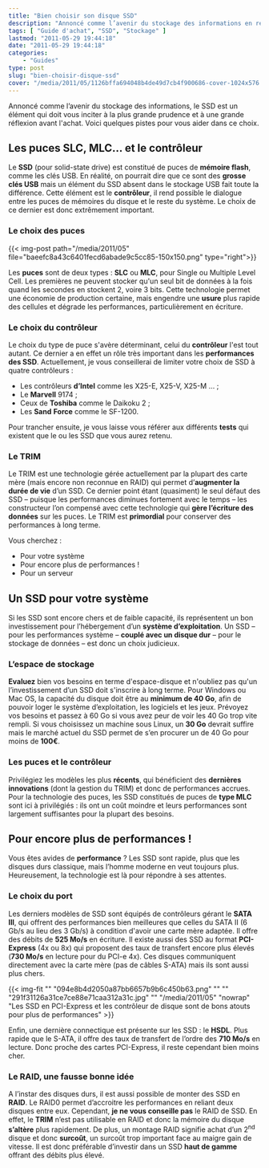 ```yaml
---
title: "Bien choisir son disque SSD"
description: "Annoncé comme l’avenir du stockage des informations en remplacement des disques durs, voici quelques pistes pour vous aider dans le choix d\'un SSD."
tags: [ "Guide d'achat", "SSD", "Stockage" ]
lastmod: "2011-05-29 19:44:18"
date: "2011-05-29 19:44:18"
categories:
    - "Guides"
type: post
slug: "bien-choisir-disque-ssd"
cover: "/media/2011/05/1126bffa694048b4de49d7cb4f900686-cover-1024x576.jpg"
---
```


Annoncé comme l’avenir du stockage des informations, le SSD est un élément qui doit vous inciter à la plus grande prudence et à une grande réflexion avant l'achat. Voici quelques pistes pour vous aider dans ce choix.

<!--more-->

## Les puces SLC, MLC... et le contrôleur

Le **SSD** (pour solid-state drive) est constitué de puces de **mémoire flash**, comme les clés USB. En réalité, on pourrait dire que ce sont des **grosse clés USB** mais un élément du SSD absent dans le stockage USB fait toute la différence. Cette élément est le **contrôleur**, il rend possible le dialogue entre les puces de mémoires du disque et le reste du système. Le choix de ce dernier est donc extrêmement important.

### Le choix des puces

{{< img-post path="/media/2011/05" file="baeefc8a43c6401fecd6abade9c5cc85-150x150.png" type="right">}}

Les **puces** sont de deux types : **SLC** ou **MLC**, pour Single ou Multiple Level Cell. Les premières ne peuvent stocker qu'un seul bit de données à la fois quand les secondes en stockent 2, voire 3 bits. Cette technologie permet une économie de production certaine, mais engendre une **usure** plus rapide des cellules et dégrade les performances, particulièrement en écriture.

### Le choix du contrôleur

Le choix du type de puce s'avère déterminant, celui du **contrôleur** l'est tout autant. Ce dernier a en effet un rôle très important dans les **performances des SSD**. Actuellement, je vous conseillerai de limiter votre choix de SSD à quatre contrôleurs :

- Les contrôleurs **d’Intel** comme les X25-E, X25-V, X25-M … ;
- Le **Marvell** 9174 ;
- Ceux de **Toshiba** comme le Daikoku 2 ;
- Les **Sand** **Force** comme le SF-1200.

Pour trancher ensuite, je vous laisse vous référer aux différents **tests** qui existent que le ou les SSD que vous aurez retenu.

### Le TRIM

Le TRIM est une technologie gérée actuellement par la plupart des carte mère (mais encore non reconnue en RAID) qui permet d’**augmenter la durée de vie** d’un SSD. Ce dernier point étant (quasiment) le seul défaut des SSD – puisque les performances diminues fortement avec le temps – les constructeur l’on compensé avec cette technologie qui **gère l’écriture des données** sur les puces. Le TRIM est **primordial** pour conserver des performances à long terme.

Vous cherchez :

- Pour votre système
- Pour encore plus de performances !
- Pour un serveur


## Un SSD pour votre système

Si les SSD sont encore chers et de faible capacité, ils représentent un bon investissement pour l’hébergement d’un **système d’exploitation**. Un SSD – pour les performances système – **couplé avec un disque dur** – pour le stockage de données – est donc un choix judicieux.

### L’espace de stockage

**Evaluez** bien vos besoins en terme d'espace-disque et n'oubliez pas qu'un l’investissement d’un SSD doit s'inscrire à long terme. Pour Windows ou Mac OS, la capacité du disque doit être au **minimum de 40 Go**, afin de pouvoir loger le système d’exploitation, les logiciels et les jeux. Prévoyez vos besoins et passez à 60 Go si vous avez peur de voir les 40 Go trop vite rempli. Si vous choisissez un machine sous Linux, un **30 Go** devrait suffire mais le marché actuel du SSD permet de s’en procurer un de 40 Go pour moins de **100€**.

### Les puces et le contrôleur

Privilégiez les modèles les plus **récents**, qui bénéficient des **dernières innovations** (dont la gestion du TRIM) et donc de performances accrues. Pour la technologie des puces, les SSD constitués de puces de **type MLC** sont ici à privilégiés : ils ont un coût moindre et leurs performances sont largement suffisantes pour la plupart des besoins.

## Pour encore plus de performances !

Vous êtes avides de **performance** ? Les SSD sont rapide, plus que les disques durs classique, mais l’homme moderne en veut toujours plus. Heureusement, la technologie est là pour répondre à ses attentes.

### Le choix du port

Les derniers modèles de SSD sont équipés de contrôleurs gérant le **SATA III**, qui offrent des performances bien meilleures que celles du SATA II (6 Gb/s au lieu des 3 Gb/s) à condition d'avoir une carte mère adaptée. Il offre des débits de **525 Mo/s** en écriture. Il existe aussi des SSD au format **PCI-Express** (4x ou 8x) qui proposent des taux de transfert encore plus élevés (**730 Mo/s** en lecture pour du PCI-e 4x). Ces disques communiquent directement avec la carte mère (pas de câbles S-ATA) mais ils sont aussi plus chers.

{{< img-fit 
    "" "094e8b4d2050a87bb6657b9b6c450b63.png" ""
    "" "291f31126a31ce7ce88e71caa312a31c.jpg" ""
    "/media/2011/05" "nowrap"
    "Les SSD en PCI-Express et les contrôleur de disque sont de bons atouts pour plus de performances" >}}

Enfin, une dernière connectique est présente sur les SSD : le **HSDL**. Plus rapide que le S-ATA, il offre des taux de transfert de l’ordre des **710 Mo/s** en lecture. Donc proche des cartes PCI-Express, il reste cependant bien moins cher.

### Le RAID, une fausse bonne idée

A l’instar des disques durs, il est aussi possible de monter des SSD en **RAID**. Le RAID0 permet d’accroitre les performances en reliant deux disques entre eux. Cependant, **je ne vous conseille pas** le RAID de SSD. En effet, le **TRIM** n’est pas utilisable en RAID et donc la mémoire du disque **s’altère** plus rapidement. De plus, un montage RAID signifie achat d’un 2<sup>nd</sup> disque et donc **surcoût**, un surcoût trop important face au maigre gain de vitesse. Il est donc préférable d’investir dans un SSD **haut de gamme** offrant des débits plus élevé.